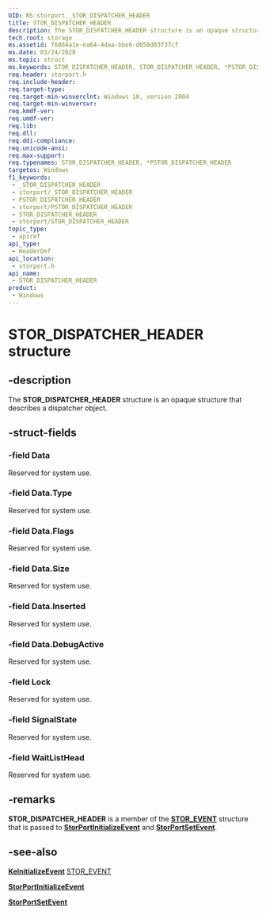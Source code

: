 ```yaml
---
UID: NS:storport._STOR_DISPATCHER_HEADER
title: STOR_DISPATCHER_HEADER
description: The STOR_DISPATCHER_HEADER structure is an opaque structure that describes a dispatcher object.
tech.root: storage
ms.assetid: f6864a1e-ea64-4daa-bbe6-d658d03f37cf
ms.date: 03/24/2020
ms.topic: struct
ms.keywords: STOR_DISPATCHER_HEADER, STOR_DISPATCHER_HEADER, *PSTOR_DISPATCHER_HEADER,
req.header: storport.h
req.include-header: 
req.target-type: 
req.target-min-winverclnt: Windows 10, version 2004
req.target-min-winversvr: 
req.kmdf-ver: 
req.umdf-ver: 
req.lib: 
req.dll: 
req.ddi-compliance: 
req.unicode-ansi: 
req.max-support: 
req.typenames: STOR_DISPATCHER_HEADER, *PSTOR_DISPATCHER_HEADER
targetos: Windows
f1_keywords:
 - _STOR_DISPATCHER_HEADER
 - storport/_STOR_DISPATCHER_HEADER
 - PSTOR_DISPATCHER_HEADER
 - storport/PSTOR_DISPATCHER_HEADER
 - STOR_DISPATCHER_HEADER
 - storport/STOR_DISPATCHER_HEADER
topic_type:
 - apiref
api_type:
 - HeaderDef
api_location:
 - storport.h
api_name:
 - STOR_DISPATCHER_HEADER
product:
 - Windows
---
```


# STOR_DISPATCHER_HEADER structure


## -description

The **STOR_DISPATCHER_HEADER** structure is an opaque structure that describes a dispatcher object.

## -struct-fields

### -field Data

Reserved for system use.

### -field Data.Type

Reserved for system use.

### -field Data.Flags

Reserved for system use.

### -field Data.Size

Reserved for system use.

### -field Data.Inserted

Reserved for system use.

### -field Data.DebugActive

Reserved for system use.

### -field Lock

Reserved for system use.

### -field SignalState

Reserved for system use.

### -field WaitListHead

Reserved for system use.

## -remarks

**STOR_DISPATCHER_HEADER** is a member of the [**STOR_EVENT**](ns-storport-stor_event.md) structure that is passed to [**StorPortInitializeEvent**](nf-storport-storportinitializeevent.md) and [**StorPortSetEvent**](nf-storport-storportsetevent.md).

## -see-also

[**KeInitializeEvent**](https://docs.microsoft.com/windows-hardware/drivers/ddi/wdm/nf-wdm-keinitializeevent)
[STOR_EVENT](ns-storport-stor_event.md)

[**StorPortInitializeEvent**](nf-storport-storportinitializeevent.md)

[**StorPortSetEvent**](nf-storport-storportsetevent.md)

